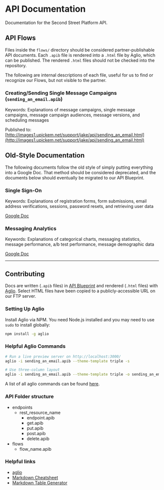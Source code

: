 # API Documentation

Documentation for the Second Street Platform API.

## API Flows

Files inside the `flows/` directory should be considered partner-publishable API documents. Each `.apib` file is rendered into a `.html` file by Aglio, which can be published. The rendered `.html` files should not be checked into the repository.

The following are internal descriptions of each file, useful for us to find or recognize our Flows, but not visible to the partner.

### Creating/Sending Single Message Campaigns (`sending_an_email.apib`)

Keywords: Explanations of message campaigns, single message campaigns, message campaign audiences, message versions, and scheduling messages

Published to: [http://images1.upickem.net/support/jake/api/sending_an_email.html](http://images1.upickem.net/support/jake/api/sending_an_email.html)

## Old-Style Documentation

The following documents follow the old style of simply putting everything into a Google Doc. That method should be considered deprecated, and the documents below should eventually be migrated to our API Blueprint.

### Single Sign-On

Keywords: Explanations of registration forms, form submissions, email address verifications, sessions, password resets, and retrieving user data

[Google Doc](https://docs.google.com/document/d/1UI9gMAWRMPR2u8EryumVXSAELJknuErIpoqq7lDyBsc/edit)

### Messaging Analytics

Keywords: Explanations of categorical charts, messaging statistics, message performance, a/b test performance, message demographic data

[Google Doc](https://docs.google.com/document/d/1Mb0h_b7SZCtRfhgc3Tge7Z9oa_YPLEUy9BAd2QxDl6A/edit)

---


## Contributing

Docs are written (`.apib` files) in [API Blueprint](https://apiblueprint.org/) and rendered (`.html` files) with [Aglio](https://github.com/danielgtaylor/aglio). Select HTML files have been copied to a publicly-accessible URL on our FTP server.

### Setting Up Aglio
Install Aglio via NPM. You need Node.js installed and you may need to use `sudo` to install globally:

```bash
npm install -g aglio
```

### Helpful Aglio Commands

```bash
# Run a live preview server on http://localhost:3000/
aglio -i sending_an_email.apib --theme-template triple -s
```

```bash
# Use three-column layout
aglio -i sending_an_email.apib --theme-template triple -o sending_an_email.html
```

A list of all aglio commands can be found [here](https://github.com/danielgtaylor/aglio).

### API Folder structure
+ endpoints
  + rest_resource_name
    + endpoint.apib
    + get.apib
    + put.apib
    + post.apib
    + delete.apib
+ flows
  + flow_name.apib

### Helpful links
+ [aglio](https://github.com/danielgtaylor/aglio)
+ [Markdown Cheatsheet](https://github.com/adam-p/markdown-here/wiki/Markdown-Here-Cheatsheet)
+ [Markdown Table Generator](http://www.tablesgenerator.com/markdown_tables#)

